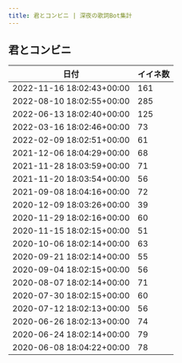 ```yaml
---
title: 君とコンビニ | 深夜の歌詞Bot集計
---
```

## 君とコンビニ

|日付|イイネ数|
|-|-|
|2022-11-16 18:02:43+00:00|161|
|2022-08-10 18:02:55+00:00|285|
|2022-06-13 18:02:40+00:00|125|
|2022-03-16 18:02:46+00:00|73|
|2022-02-09 18:02:51+00:00|61|
|2021-12-06 18:04:29+00:00|68|
|2021-11-28 18:03:59+00:00|71|
|2021-11-20 18:03:54+00:00|56|
|2021-09-08 18:04:16+00:00|72|
|2020-12-09 18:03:26+00:00|39|
|2020-11-29 18:02:16+00:00|60|
|2020-11-15 18:02:15+00:00|51|
|2020-10-06 18:02:14+00:00|63|
|2020-09-21 18:02:14+00:00|55|
|2020-09-04 18:02:15+00:00|56|
|2020-08-07 18:02:14+00:00|71|
|2020-07-30 18:02:15+00:00|60|
|2020-07-12 18:02:13+00:00|56|
|2020-06-26 18:02:13+00:00|74|
|2020-06-24 18:02:14+00:00|79|
|2020-06-08 18:04:22+00:00|78|

